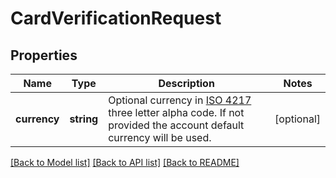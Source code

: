 # CardVerificationRequest

## Properties
Name | Type | Description | Notes
------------ | ------------- | ------------- | -------------
**currency** | **string** | Optional currency in [ISO 4217](https://en.wikipedia.org/wiki/ISO_4217) three letter alpha code. If not provided the account default currency will be used. | [optional] 

[[Back to Model list]](../../README.md#documentation-for-models) [[Back to API list]](../../README.md#documentation-for-api-endpoints) [[Back to README]](../../README.md)

